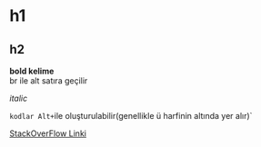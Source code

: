 # h1
## h2

**bold kelime**
<br> br ile alt satıra geçilir </br>
</hr>

*italic*

`kodlar Alt+`ile oluşturulabilir(genellikle ü harfinin altında yer alır)`

[StackOverFlow Linki](https://stackoverflow.com/)


